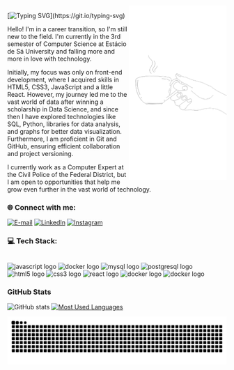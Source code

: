 <img align="right" alt="" height="400px" src="coffee.png">

[![Typing SVG](https://readme-typing-svg.demolab.com?font=Fira+Code&weight=600&size=25&pause=1000&color=990c94&random=false&width=435&height=40&lines=I'm+Maria+Suzane!)](https://git.io/typing-svg)


Hello! I'm in a career transition, so I'm still new to the field. I'm currently in the 3rd semester of Computer Science at Estácio de Sá University and falling more and more in love with technology.

Initially, my focus was only on front-end development, where I acquired skills in HTML5, CSS3, JavaScript and a little React. However, my journey led me to the vast world of data after winning a scholarship in Data Science, and since then I have explored technologies like SQL, Python, libraries for data analysis, and graphs for better data visualization. Furthermore, I am proficient in Git and GitHub, ensuring efficient collaboration and project versioning.

I currently work as a Computer Expert at the Civil Police of the Federal District, but I am open to opportunities that help me grow even further in the vast world of technology.

### 🌐 Connect with me:

[![E-mail](https://img.shields.io/badge/-Email-000?style=for-the-badge&logo=microsoft-outlook&logoColor=990c94&color:FFF)](mailto:suzaane97@gmail.com)
[![LinkedIn](https://img.shields.io/badge/-LinkedIn-000?style=for-the-badge&logo=linkedin&logoColor=990c94&color:FFF)](https://www.linkedin.com/in/maria-suzane-712b4b282/)
[![Instagram](https://img.shields.io/badge/-Instagram-000?style=for-the-badge&logo=instagram&logoColor=990c94&color:FFF)](https://www.instagram.com/sdesuzane/)

### 💻 Tech Stack:
<br>

<div align="left">
  <img src="https://cdn.jsdelivr.net/gh/devicons/devicon/icons/javascript/javascript-plain.svg" height="35" alt="javascript logo"  />
  <img src="https://cdn.jsdelivr.net/gh/devicons/devicon/icons/python/python-original.svg" height="35" alt="docker logo"  />
  <img src="https://cdn.jsdelivr.net/gh/devicons/devicon/icons/mysql/mysql-original.svg" height="35" alt="mysql logo"  />
  <img src="https://cdn.jsdelivr.net/gh/devicons/devicon/icons/postgresql/postgresql-original.svg" height="35" alt="postgresql logo"  />
  <img src="https://cdn.jsdelivr.net/gh/devicons/devicon/icons/html5/html5-original.svg" height="35" alt="html5 logo"  />
  <img src="https://cdn.jsdelivr.net/gh/devicons/devicon/icons/css3/css3-original.svg" height="35" alt="css3 logo"  />
  <img src="https://cdn.jsdelivr.net/gh/devicons/devicon/icons/react/react-original.svg" height="35" alt="react logo"  />
  <img src="https://cdn.jsdelivr.net/gh/devicons/devicon/icons/git/git-original.svg" height="35" alt="docker logo"  />
  <img src="https://cdn.jsdelivr.net/gh/devicons/devicon/icons/vscode/vscode-original.svg" height="35" alt="docker logo"  />
</div>

<h3>GitHub Stats</h3>

![GitHub stats](https://github-readme-stats-git-masterrstaa-rickstaa.vercel.app/api?username=sdesuzane&hide_title=true&show_icons=true&include_all_commits=false&count_private=true&line_height=25&hide=issues&bg_color=000&title_color=990c94&text_color=FFF&border_radius=8&border_color=990c94&icon_color=990c94&theme=jolly)
[![Most Used Languages](https://github-readme-stats-git-masterrstaa-rickstaa.vercel.app/api/top-langs/?username=sdesuzane&line_height=10&card_width=290&layout=compact&hide_title=false&count_private=true&langs_count=4&show_icons=true&title_color=990c94&hide=html,css&bg_color=000&text_color=8B8B8B&border_radius=8&border_color=990c94&count_private=true)](https://github.com/sdesuzane/github-readme-stats)
<br>

<picture>
  <source media="(prefers-color-scheme: dark)" srcset="https://raw.githubusercontent.com/sdesuzane/sdesuzane/output/github-contribution-grid-snake-dark.svg">
  <source media="(prefers-color-scheme: light)" srcset="https://raw.githubusercontent.com/sdesuzane/sdesuzane/output/github-contribution-grid-snake.svg">
  <img alt="github contribution grid snake animation" src="https://raw.githubusercontent.com/sdesuzane/sdesuzane/output/github-contribution-grid-snake.svg">
</picture>
